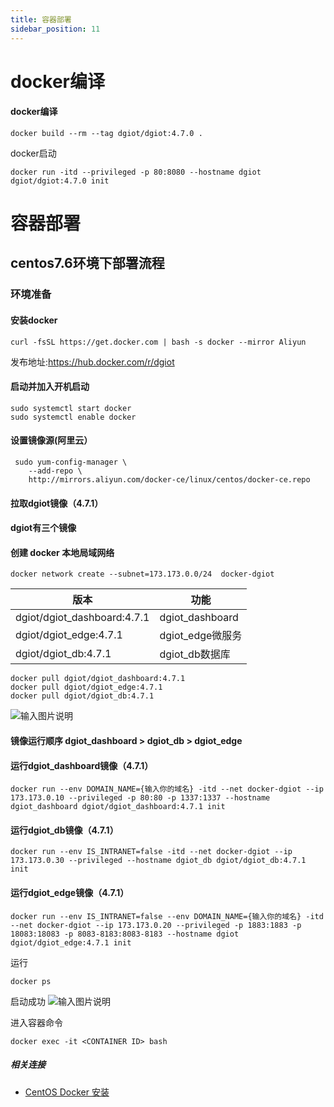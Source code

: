 ```yaml
---
title: 容器部署 
sidebar_position: 11
---
```


# docker编译

#### docker编译

```shell
docker build --rm --tag dgiot/dgiot:4.7.0 .
```

docker启动

```shell
docker run -itd --privileged -p 80:8080 --hostname dgiot dgiot/dgiot:4.7.0 init
```

# 容器部署

## centos7.6环境下部署流程

### 环境准备

#### 安装docker

```shell
curl -fsSL https://get.docker.com | bash -s docker --mirror Aliyun
```

发布地址:https://hub.docker.com/r/dgiot

#### 启动并加入开机启动

```shell
sudo systemctl start docker
sudo systemctl enable docker
```

#### 设置镜像源(阿里云）

```shell
 sudo yum-config-manager \
    --add-repo \
    http://mirrors.aliyun.com/docker-ce/linux/centos/docker-ce.repo
```

#### 拉取dgiot镜像（4.7.1）

#### dgiot有三个镜像

#### 创建 docker 本地局域网络

```shell
docker network create --subnet=173.173.0.0/24  docker-dgiot
```

|  版本 | 功能 |  
|------|----------|
| dgiot/dgiot_dashboard:4.7.1   |     dgiot_dashboard  | 
| dgiot/dgiot_edge:4.7.1        |     dgiot_edge微服务  | 
| dgiot/dgiot_db:4.7.1          |     dgiot_db数据库    | 

```shell
docker pull dgiot/dgiot_dashboard:4.7.1
docker pull dgiot/dgiot_edge:4.7.1   
docker pull dgiot/dgiot_db:4.7.1  
```
![输入图片说明](http://dgiot-1253666439.cos.ap-shanghai-fsi.myqcloud.com/dgiot_web/image_deployment/container.png)

#### 镜像运行顺序 dgiot_dashboard > dgiot_db > dgiot_edge
#### 运行dgiot_dashboard镜像（4.7.1）
```shell
docker run --env DOMAIN_NAME={输入你的域名} -itd --net docker-dgiot --ip 173.173.0.10 --privileged -p 80:80 -p 1337:1337 --hostname dgiot_dashboard dgiot/dgiot_dashboard:4.7.1 init
```
#### 运行dgiot_db镜像（4.7.1）
```shell
docker run --env IS_INTRANET=false -itd --net docker-dgiot --ip 173.173.0.30 --privileged --hostname dgiot_db dgiot/dgiot_db:4.7.1 init
```
#### 运行dgiot_edge镜像（4.7.1）
```shell
docker run --env IS_INTRANET=false --env DOMAIN_NAME={输入你的域名} -itd --net docker-dgiot --ip 173.173.0.20 --privileged -p 1883:1883 -p 18083:18083 -p 8083-8183:8083-8183 --hostname dgiot dgiot/dgiot_edge:4.7.1 init
```
运行 
```shell
docker ps
```
启动成功
![输入图片说明](http://dgiot-1253666439.cos.ap-shanghai-fsi.myqcloud.com/dgiot_web/image_deployment/container1.png)

进入容器命令
```shell
docker exec -it <CONTAINER ID> bash
```

##### 相关连接

- [CentOS Docker 安装](https://www.runoob.com/docker/centos-docker-install.html)